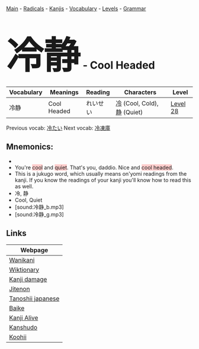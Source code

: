 <style> bigfont {font-size: 100px}</style>
[Main](../README.md) -
[Radicals](../radicals.md) -
[Kanjis](../kanjis.md) -
[Vocabulary](../vocabulary.md) -
[Levels](../levels.md) -
[Grammar](../grammar.md)
# <bigfont> 冷静</bigfont> - Cool Headed 

| Vocabulary | Meanings | Reading | Characters | Level |
| --- | --- | --- | --- | --- |
| 冷静 | Cool Headed | れいせい |  [冷](../kanjis/冷.md) (Cool, Cold), [静](../kanjis/静.md) (Quiet) | [Level 28](../levels/wk_level28.md) |

Previous vocab: [冷たい](冷たい.md) Next vocab: [冷凍庫](冷凍庫.md) 

## Mnemonics:

* 
* You're <span style="background-color:#ffcccb"> cool</span> and <span style="background-color:#ffcccb"> quiet</span>. That's you, daddio. Nice and <span style="background-color:#ffcccb"> cool headed</span>.
* This is a jukugo word, which usually means on'yomi readings from the kanji. If you know the readings of your kanji you'll know how to read this as well.
* 冷, 静
* Cool, Quiet
* [sound:冷静_b.mp3]
* [sound:冷静_g.mp3]


## Links 

| Webpage |
| --- |
| [Wanikani          ](https://www.wanikani.com/kanji/冷静) |
| [Wiktionary        ](https://en.wiktionary.org/wiki/冷静) |
| [Kanji damage      ](http://www.kanjidamage.com/kanji/search?utf8=✓&q=冷静) |
| [Jitenon           ](https://jitenon.com/kanji/冷静) |
| [Tanoshii japanese ](https://www.tanoshiijapanese.com/dictionary/kanji.cfm?k=冷静) |
| [Baike             ](https://baike.baidu.com/item/冷静) |
| [Kanji Alive       ](https://app.kanjialive.com/冷静) |
| [Kanshudo          ](https://www.kanshudo.com/searchmn?q=冷静) |
| [Koohii            ](https://kanji.koohii.com/study/kanji/冷静) |
